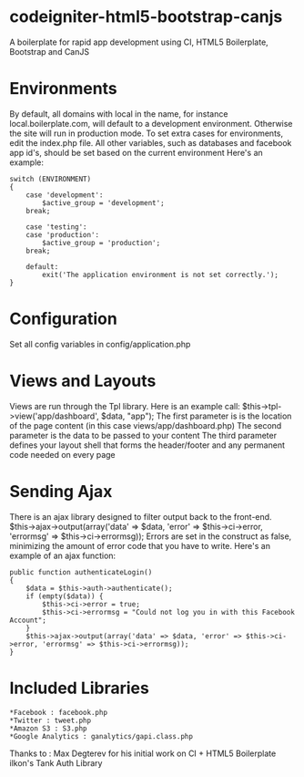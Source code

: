 codeigniter-html5-bootstrap-canjs
=================================

A boilerplate for rapid app development using CI, HTML5 Boilerplate, Bootstrap and CanJS

# Environments

By default, all domains with local in the name, for instance local.boilerplate.com, will default to a development environment.  Otherwise the site will run in production mode.  To set extra cases for environments, edit the index.php file.
All other variables, such as databases and facebook app id's, should be set based on the current environment  Here's an example:

	switch (ENVIRONMENT)
	{
		case 'development':
			$active_group = 'development';
		break;
	
		case 'testing':
		case 'production':
			$active_group = 'production';
		break;
	
		default:
			exit('The application environment is not set correctly.');
	}

# Configuration

Set all config variables in config/application.php

# Views and Layouts

Views are run through the Tpl library. Here is an example call:
	$this->tpl->view('app/dashboard', $data, "app");
The first parameter is is the location of the page content (in this case views/app/dashboard.php)
The second parameter is the data to be passed to your content
The third parameter defines your layout shell that forms the header/footer and any permanent code needed on every page


# Sending Ajax

There is an ajax library designed to filter output back to the front-end.  
	$this->ajax->output(array('data' => $data, 'error' => $this->ci->error, 'errormsg' => $this->ci->errormsg));
Errors are set in the construct as false, minimizing the amount of error code that you have to write.  Here's an example of an ajax function:
	
	public function authenticateLogin()
	{
		$data = $this->auth->authenticate();
		if (empty($data)) {
			$this->ci->error = true;
			$this->ci->errormsg = "Could not log you in with this Facebook Account";
		}
		$this->ajax->output(array('data' => $data, 'error' => $this->ci->error, 'errormsg' => $this->ci->errormsg));
	}


# Included Libraries

	*Facebook : facebook.php
	*Twitter : tweet.php
	*Amazon S3 : S3.php
	*Google Analytics : ganalytics/gapi.class.php

Thanks to :
Max Degterev for his initial work on CI + HTML5 Boilerplate
ilkon's Tank Auth Library

